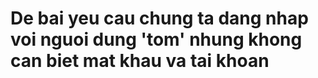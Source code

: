 # De bai yeu cau chung ta dang nhap voi nguoi dung 'tom' nhung khong can biet mat khau va tai khoan
